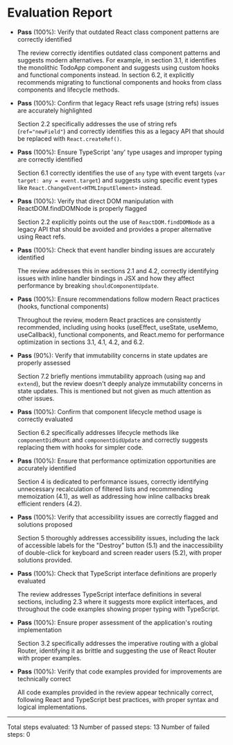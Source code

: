 # Evaluation Report

- **Pass** (100%): Verify that outdated React class component patterns are correctly identified
  
  The review correctly identifies outdated class component patterns and suggests modern alternatives. For example, in section 3.1, it identifies the monolithic TodoApp component and suggests using custom hooks and functional components instead. In section 6.2, it explicitly recommends migrating to functional components and hooks from class components and lifecycle methods.

- **Pass** (100%): Confirm that legacy React refs usage (string refs) issues are accurately highlighted
  
  Section 2.2 specifically addresses the use of string refs (`ref="newField"`) and correctly identifies this as a legacy API that should be replaced with `React.createRef()`.

- **Pass** (100%): Ensure TypeScript 'any' type usages and improper typing are correctly identified
  
  Section 6.1 correctly identifies the use of `any` type with event targets (`var target: any = event.target`) and suggests using specific event types like `React.ChangeEvent<HTMLInputElement>` instead.

- **Pass** (100%): Verify that direct DOM manipulation with ReactDOM.findDOMNode is properly flagged
  
  Section 2.2 explicitly points out the use of `ReactDOM.findDOMNode` as a legacy API that should be avoided and provides a proper alternative using React refs.

- **Pass** (100%): Check that event handler binding issues are accurately identified
  
  The review addresses this in sections 2.1 and 4.2, correctly identifying issues with inline handler bindings in JSX and how they affect performance by breaking `shouldComponentUpdate`.

- **Pass** (100%): Ensure recommendations follow modern React practices (hooks, functional components)
  
  Throughout the review, modern React practices are consistently recommended, including using hooks (useEffect, useState, useMemo, useCallback), functional components, and React.memo for performance optimization in sections 3.1, 4.1, 4.2, and 6.2.

- **Pass** (90%): Verify that immutability concerns in state updates are properly assessed
  
  Section 7.2 briefly mentions immutability approach (using `map` and `extend`), but the review doesn't deeply analyze immutability concerns in state updates. This is mentioned but not given as much attention as other issues.

- **Pass** (100%): Confirm that component lifecycle method usage is correctly evaluated
  
  Section 6.2 specifically addresses lifecycle methods like `componentDidMount` and `componentDidUpdate` and correctly suggests replacing them with hooks for simpler code.

- **Pass** (100%): Ensure that performance optimization opportunities are accurately identified
  
  Section 4 is dedicated to performance issues, correctly identifying unnecessary recalculation of filtered lists and recommending memoization (4.1), as well as addressing how inline callbacks break efficient renders (4.2).

- **Pass** (100%): Verify that accessibility issues are correctly flagged and solutions proposed
  
  Section 5 thoroughly addresses accessibility issues, including the lack of accessible labels for the "Destroy" button (5.1) and the inaccessibility of double-click for keyboard and screen reader users (5.2), with proper solutions provided.

- **Pass** (100%): Check that TypeScript interface definitions are properly evaluated
  
  The review addresses TypeScript interface definitions in several sections, including 2.3 where it suggests more explicit interfaces, and throughout the code examples showing proper typing with TypeScript.

- **Pass** (100%): Ensure proper assessment of the application's routing implementation
  
  Section 3.2 specifically addresses the imperative routing with a global Router, identifying it as brittle and suggesting the use of React Router with proper examples.

- **Pass** (100%): Verify that code examples provided for improvements are technically correct
  
  All code examples provided in the review appear technically correct, following React and TypeScript best practices, with proper syntax and logical implementations.

---

Total steps evaluated: 13
Number of passed steps: 13
Number of failed steps: 0